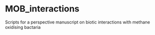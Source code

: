﻿# MOB_interactions
Scripts for a perspective manuscript on biotic interactions with methane oxidising bactaria